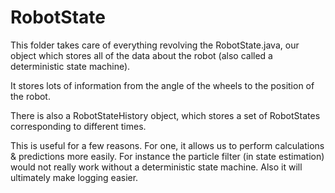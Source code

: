 # RobotState

This folder takes care of everything revolving the RobotState.java, our object which stores all of the data about the robot (also called a deterministic state machine).

It stores lots of information from the angle of the wheels to the position of the robot.

There is also a RobotStateHistory object, which stores a set of RobotStates corresponding to different times.

This is useful for a few reasons. For one, it allows us to perform calculations & predictions more easily. For instance the particle filter (in state estimation) would not really work without a deterministic state machine. Also it will ultimately make logging easier.
